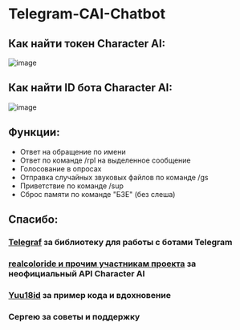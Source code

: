 # Telegram-CAI-Chatbot

## Как найти токен Character AI: 

![image](https://github.com/Wang-Yubang/Telegram-CAI-Chatbot/assets/142516303/1d9bb215-f49c-47ab-9d2d-29d6bf6ece6f)


## Как найти ID бота Character AI: 


![image](https://github.com/Wang-Yubang/Telegram-CAI-Chatbot/assets/142516303/7e6a9cc8-70f8-42b8-b25a-641a8d5f40a1)

## Функции:
- Ответ на обращение по имени
- Ответ по команде /rpl на выделенное сообщение
- Голосование в опросах
- Отправка случайных звуковых файлов по команде /gs
- Приветствие по команде /sup
- Сброс памяти по команде "БЗЕ" (без слеша)
  
## Спасибо: 
### [Telegraf](https://github.com/telegraf/telegraf) за библиотеку для работы с ботами Telegram
### [realcoloride и прочим участникам проекта](https://github.com/realcoloride/node_characterai) за неофициальный API Character AI
### [Yuu18id](https://github.com/Yuu18id/character-ai-telegraf-chatbot) за пример кода и вдохновение
### Сергею за советы и поддержку



